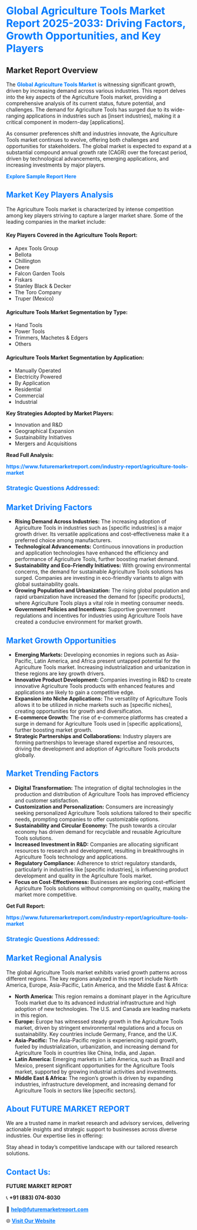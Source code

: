 <h1 style="color: #007BFF;">Global Agriculture Tools Market Report 2025-2033: Driving Factors, Growth Opportunities, and Key Players</h1>

<section id="overview">
<h2>Market Report Overview</h2>
<p>The <a href="https://www.futuremarketreport.com/industry-report/agriculture-tools-market" style="color: #007BFF; text-decoration: none;"><strong>Global Agriculture Tools Market</strong></a> is witnessing significant growth, driven by increasing demand across various industries. This report delves into the key aspects of the Agriculture Tools market, providing a comprehensive analysis of its current status, future potential, and challenges. The demand for Agriculture Tools has surged due to its wide-ranging applications in industries such as [insert industries], making it a critical component in modern-day [applications].</p>
<p>As consumer preferences shift and industries innovate, the Agriculture Tools market continues to evolve, offering both challenges and opportunities for stakeholders. The global market is expected to expand at a substantial compound annual growth rate (CAGR) over the forecast period, driven by technological advancements, emerging applications, and increasing investments by major players.</p>
</section>

<section id="overview">
<p><a href="https://www.futuremarketreport.com/request-sample/reportId=103283" style="color: #007BFF; text-decoration: none;"><strong>Explore Sample Report Here</strong></a></p>
</section>

<section id="key-players">
<h2 style="color: #007BFF;">Market Key Players Analysis</h2>
<p>The Agriculture Tools market is characterized by intense competition among key players striving to capture a larger market share. Some of the leading companies in the market include:</p>
<h4>Key Players Covered in the Agriculture Tools Report:</h4>
<ul><li>Apex Tools Group</li><li>Bellota</li><li>Chillington</li><li>Deere</li><li>Falcon Garden Tools</li><li>Fiskars</li><li>Stanley Black &amp; Decker</li><li>The Toro Company</li><li>Truper (Mexico)</li></ul>
<h4>Agriculture Tools Market Segmentation by Type:</h4>
<ul><li>Hand Tools</li><li>Power Tools</li><li>Trimmers, Machetes &amp; Edgers</li><li>Others</li></ul>

<h4>Agriculture Tools Market Segmentation by Application:</h4>
<ul><li>Manually Operated</li><li>Electricity Powered</li><li>By Application</li><li>Residential</li><li>Commercial</li><li>Industrial</li></ul>
<p><strong>Key Strategies Adopted by Market Players:</strong></p>
<ul>
<li>Innovation and R&D</li>
<li>Geographical Expansion</li>
<li>Sustainability Initiatives</li>
<li>Mergers and Acquisitions</li>
</ul>
</section>

<section>
<p><strong>Read Full Analysis: </strong></p><a href="https://www.futuremarketreport.com/industry-report/agriculture-tools-market" style="color: #007BFF; text-decoration: none;"><strong>https://www.futuremarketreport.com/industry-report/agriculture-tools-market</strong></a>
<h3 style="color: #007BFF;">Strategic Questions Addressed:</h3>
</section>

<section id="driving-factors">
<h2 style="color: #007BFF;">Market Driving Factors</h2>
<ul>
<li><strong>Rising Demand Across Industries:</strong> The increasing adoption of Agriculture Tools in industries such as [specific industries] is a major growth driver. Its versatile applications and cost-effectiveness make it a preferred choice among manufacturers.</li>
<li><strong>Technological Advancements:</strong> Continuous innovations in production and application technologies have enhanced the efficiency and performance of Agriculture Tools, further boosting market demand.</li>
<li><strong>Sustainability and Eco-Friendly Initiatives:</strong> With growing environmental concerns, the demand for sustainable Agriculture Tools solutions has surged. Companies are investing in eco-friendly variants to align with global sustainability goals.</li>
<li><strong>Growing Population and Urbanization:</strong> The rising global population and rapid urbanization have increased the demand for [specific products], where Agriculture Tools plays a vital role in meeting consumer needs.</li>
<li><strong>Government Policies and Incentives:</strong> Supportive government regulations and incentives for industries using Agriculture Tools have created a conducive environment for market growth.</li>
</ul>
</section>

<section id="growth-opportunities">
<h2 style="color: #007BFF;">Market Growth Opportunities</h2>
<ul>
<li><strong>Emerging Markets:</strong> Developing economies in regions such as Asia-Pacific, Latin America, and Africa present untapped potential for the Agriculture Tools market. Increasing industrialization and urbanization in these regions are key growth drivers.</li>
<li><strong>Innovative Product Development:</strong> Companies investing in R&D to create innovative Agriculture Tools products with enhanced features and applications are likely to gain a competitive edge.</li>
<li><strong>Expansion into Niche Applications:</strong> The versatility of Agriculture Tools allows it to be utilized in niche markets such as [specific niches], creating opportunities for growth and diversification.</li>
<li><strong>E-commerce Growth:</strong> The rise of e-commerce platforms has created a surge in demand for Agriculture Tools used in [specific applications], further boosting market growth.</li>
<li><strong>Strategic Partnerships and Collaborations:</strong> Industry players are forming partnerships to leverage shared expertise and resources, driving the development and adoption of Agriculture Tools products globally.</li>
</ul>
</section>

<section id="trending-factors">
<h2 style="color: #007BFF;">Market Trending Factors</h2>
<ul>
<li><strong>Digital Transformation:</strong> The integration of digital technologies in the production and distribution of Agriculture Tools has improved efficiency and customer satisfaction.</li>
<li><strong>Customization and Personalization:</strong> Consumers are increasingly seeking personalized Agriculture Tools solutions tailored to their specific needs, prompting companies to offer customizable options.</li>
<li><strong>Sustainability and Circular Economy:</strong> The push towards a circular economy has driven demand for recyclable and reusable Agriculture Tools solutions.</li>
<li><strong>Increased Investment in R&D:</strong> Companies are allocating significant resources to research and development, resulting in breakthroughs in Agriculture Tools technology and applications.</li>
<li><strong>Regulatory Compliance:</strong> Adherence to strict regulatory standards, particularly in industries like [specific industries], is influencing product development and quality in the Agriculture Tools market.</li>
<li><strong>Focus on Cost-Effectiveness:</strong> Businesses are exploring cost-efficient Agriculture Tools solutions without compromising on quality, making the market more competitive.</li>
</ul>
</section>

<section>
<p><strong>Get Full Report: </strong></p><a href="https://www.futuremarketreport.com/industry-report/agriculture-tools-market" style="color: #007BFF; text-decoration: none;"><strong>https://www.futuremarketreport.com/industry-report/agriculture-tools-market</strong></a>
<h3 style="color: #007BFF;">Strategic Questions Addressed:</h3>
</section>


<section id="regional-analysis">
<h2 style="color: #007BFF;">Market Regional Analysis</h2>
<p>The global Agriculture Tools market exhibits varied growth patterns across different regions. The key regions analyzed in this report include North America, Europe, Asia-Pacific, Latin America, and the Middle East & Africa:</p>
<ul>
<li><strong>North America:</strong> This region remains a dominant player in the Agriculture Tools market due to its advanced industrial infrastructure and high adoption of new technologies. The U.S. and Canada are leading markets in this region.</li>
<li><strong>Europe:</strong> Europe has witnessed steady growth in the Agriculture Tools market, driven by stringent environmental regulations and a focus on sustainability. Key countries include Germany, France, and the U.K.</li>
<li><strong>Asia-Pacific:</strong> The Asia-Pacific region is experiencing rapid growth, fueled by industrialization, urbanization, and increasing demand for Agriculture Tools in countries like China, India, and Japan.</li>
<li><strong>Latin America:</strong> Emerging markets in Latin America, such as Brazil and Mexico, present significant opportunities for the Agriculture Tools market, supported by growing industrial activities and investments.</li>
<li><strong>Middle East & Africa:</strong> The region’s growth is driven by expanding industries, infrastructure development, and increasing demand for Agriculture Tools in sectors like [specific sectors].</li>
</ul>
</section>

<footer>
<h2 style="color: #007BFF;">About FUTURE MARKET REPORT</h2>
<p>We are a trusted name in market research and advisory services, delivering actionable insights and strategic support to businesses across diverse industries. Our expertise lies in offering:</p>

<p>Stay ahead in today’s competitive landscape with our tailored research solutions.</p>

<h2 style="color: #007BFF;">Contact Us:</h2>
<p><strong>FUTURE MARKET REPORT</strong></p>
<p>📞 <strong>+91 (883) 074-8030</strong></p>
<p>📧 <strong><a href="mailto:help@futuremarketreport.com" style="color: #007BFF;">help@futuremarketreport.com</a></strong></p>
<p>🌐 <strong><a href="https://www.futuremarketreport.com/" style="color: #007BFF;">Visit Our Website</a></strong></p>
</footer>